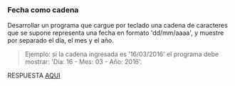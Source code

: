 ### Fecha como cadena

Desarrollar un programa que cargue por teclado una cadena de caracteres que se supone representa una fecha en formato 'dd/mm/aaaa', y muestre por separado el día, el mes y el año. 

> Ejemplo: si la cadena ingresada es '16/03/2016' el programa debe mostrar: 'Día: 16  -  Mes: 03  -  Año: 2016'.

RESPUESTA [AQUI](https://github.com/natimmansilla/GuiaEjerciciosProgramacion-AED/blob/502e58f2406553700086d2ffbf9cac680ef80278/Guia%2003/G03-Ej02.py)
